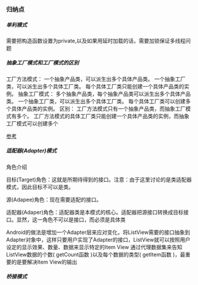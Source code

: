 ### 归纳点

##### 单利模式
需要把构造函数设置为private,以及如果用延时加载的话，需要加锁保证多线程问题

##### 抽象工厂模式和工厂模式的区别

工厂方法模式： 一个抽象产品类，可以派生出多个具体产品类。    一个抽象工厂类，可以派生出多个具体工厂类。    每个具体工厂类只能创建一个具体产品类的实例。  抽象工厂模式： 多个抽象产品类，每个抽象产品类可以派生出多个具体产品类。    一个抽象工厂类，可以派生出多个具体工厂类。    每个具体工厂类可以创建多个具体产品类的实例。         区别： 工厂方法模式只有一个抽象产品类，而抽象工厂模式有多个。    工厂方法模式的具体工厂类只能创建一个具体产品类的实例，而抽象工厂模式可以创建多个

[参考](https://www.zhihu.com/question/20367734/answer/15088661)

##### 适配器(Adapter)模式
角色介绍

目标(Target)角色：这就是所期待得到的接口。注意：由于这里讨论的是类适配器模式，因此目标不可以是类。

源(Adapee)角色：现在需要适配的接口。

适配器(Adaper)角色：适配器类是本模式的核心。适配器把源接口转换成目标接口。显然，这一角色不可以是接口，而必须是具体类

Android的做法是增加一个Adapter层来应对变化，将ListView需要的接口抽象到Adapter对象中，这样只要用户实现了Adapter的接口，ListView就可以按照用户设定的显示效果、数量、数据来显示特定的Item View 通过代理数据集来告知ListView数据的个数( getCount函数 )以及每个数据的类型( getItem函数 )，最重要的是要解决Item View的输出


##### 桥接模式


